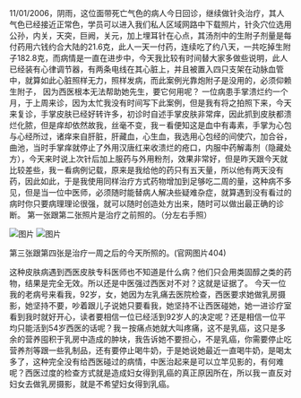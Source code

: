 11/01/2006，阴雨，这位面带死亡气色的病人今日回诊，继续做针灸治疗，其人气色已经接近正常色，学员可以进入我们私人区域网路中下载照片，针灸穴位选用公孙，内关，天突，巨阙，关元，加上埋耳针在心点，其汤剂中的生附子剂量是每付药用六钱约合大陆的21.6克，此人一天一付药，连续吃了约八天，一共吃掉生附子182.8克，而病情是一直在进步中，今天我比较有时间替大家多做些说明，此人已经装有心律调节器，有两条电线在其心脏上，并且被置入四只支架在动脉血管中，就算如此心脏照样无力，照样发病，而此案例光靠炮附子是没用的，必须仰赖生附子， 因为西医根本无法帮助她先生，要它何用呢？
一位病患手掌溃烂约一个月，于上周来诊，因为太忙我没有时间写下此案例，但是我有将之拍照下来，今天来复诊，手掌皮肤已经好转许多，初诊时自述手掌皮肤非常痒，因此抓到皮肤都溃烂化脓，但是痒却依然故我，丝毫不变，我ㄧ看便知这是血中有毒素，手掌为心包与心经所过，诸痒来自肝脏，肝藏血，心生血，我选用心包经的间使穴，加合谷，曲池，当时手掌痒就停止了外用汉唐红来收溃烂的疮口，内服中药解毒剂（隐藏处方），今天来时说上次针后加上服药与外用粉剂，效果非常好，但是昨天跟今天就比较差些，我ㄧ看病例记载，原来是我给他的药只有五天量，所以他有两天没有药，因此如此，于是我使用同样治疗方式药物增加到足够吃二周的量，这种病不多见，但是当一位中医师，必须随时能替病人解决些疑难杂症，就算遇到没有看过的病时你只要病理理论很强，就可以随时创造处方出来，随时可以做出最正确的诊断。
第一张跟第二张照片是治疗之前照的。（分左右手照）

![图片](./img/061101img01.png)
![图片](../img/061101img02.png)

第三张跟第四张是治疗一周之后的今天所照的。(官网图片404)

这种皮肤病遇到西医皮肤专科医师也不知道是什么病？他们只会用类固醇之类的药物，结果是完全无效。所以还是中医强过西医对不对？这就是证据了。
今天一位我的老病号来看我，92岁，女，她因为左乳痛去医院检查，西医要求她做乳房摄影，她坚持不要，吵着跟儿子说她只要看我，她坚持不让西医碰她，她一进诊疗室看到我时就好开心，读者要相信一位已经活到92岁人的决定呢？还是相信一位平均只能活到54岁西医的话呢？我ㄧ按痛点她就大叫疼痛，这不是乳癌，这只是多余的营养囤积于乳房中造成的肿块，我告诉她不要担心，不是乳癌，你需要停止吃营养剂等跟一些乳制品，还有要停止喝牛奶，于是她说她最近一直喝牛奶，是喝太多了，这种完全没有给西医碰过的病情，中医治起来是可以立竿见影的，有何难呢？西医过度的检查方式就是造成妇女得到乳癌的真正原因所在，所以我ㄧ直反对妇女去做乳房摄影，就是不希望妇女得到乳癌。